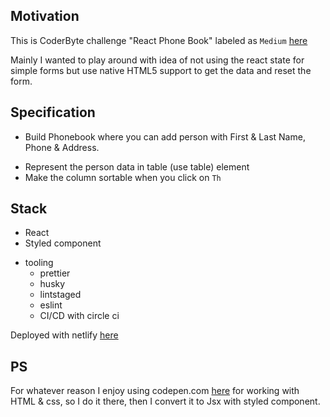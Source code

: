 ## Motivation

This is CoderByte challenge "React Phone Book" labeled as `Medium`
[here](https://coderbyte.com/challenges)

Mainly I wanted to play around with idea of not using the react state for
simple forms but use native HTML5 support to get the data and reset the form.

## Specification

- Build Phonebook where you can add person with First & Last Name, Phone & 
  Address.
* Represent the person data in table (use table) element
* Make the column sortable when you click on `Th`

## Stack
- React
- Styled component
* tooling
  * prettier
  * husky
  * lintstaged
  * eslint
  * CI/CD with circle ci

Deployed with netlify [here](https://staging-pb.netlify.com/)

## PS 

For whatever reason I enjoy using codepen.com [here][codepen-example] for 
working with HTML & css, so I do it there, then I convert it to Jsx with styled 
component.

[codepen-example]: https://codepen.io/noconnection/pen/eYNEjXW?editors=1100
